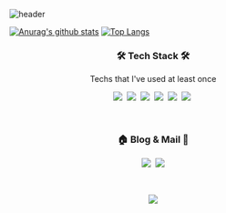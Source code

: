 ![header](https://capsule-render.vercel.app/api?type=rounded&color=auto&height=150&section=header&text=SangWook&fontSize=70&animation=fadeIn)

[![Anurag's github stats](https://github-readme-stats.vercel.app/api?username=9967han&count_private=true&show_icons=true&theme=dark)](https://github.com/anuraghazra/github-readme-stats)
[![Top Langs](https://github-readme-stats.vercel.app/api/top-langs/?username=9967han&layout=compact)](https://github.com/anuraghazra/github-readme-stats)

<h3 align="center">🛠 Tech Stack 🛠</h3>

<p align="center"> Techs that I've used at least once </p>
<p align="center">
  <img src="https://img.shields.io/badge/Python-3766AB?style=flat-square&logo=Python&logoColor=white"/></a>&nbsp 
  <img src="https://img.shields.io/badge/Java-007396?style=flat-square&logo=Java&logoColor=white"/></a>&nbsp 
  <img src="https://img.shields.io/badge/C++-00599C?style=flat-square&logo=C%2B%2B&logoColor=white"/></a>&nbsp 
  <img src="https://img.shields.io/badge/Javascript-ffb13b?style=flat-square&logo=javascript&logoColor=white"/></a>&nbsp 
  <img src="https://img.shields.io/badge/Kotlin-11B48A?style=flat-square&logo=Kotlin&logoColor=white"/></a>&nbsp 
  <img src="https://img.shields.io/badge/Swift-FF1500?style=flat-square&logo=Swift&logoColor=white"/></a>&nbsp 
</p>

<br>
<h3 align="center"> 🏠 Blog & Mail 💌 </h3>
<p align="center">
  <a href="https://9967han.tistory.com"><img src="https://img.shields.io/badge/Blog-FAE600?style=flat-square&logo=Vimeo&logoColor=white&link=https://9967han.tistory.com"/></a>&nbsp
  <a href="mailto:9967han@naver.com"><img src="https://img.shields.io/badge/Gmail-d14836?style=flat-square&logo=Gmail&logoColor=white&link=9967han@naver.com"/></a>
</p>
<br>

<p align="center">
<a href="https://hits.seeyoufarm.com"><img src="https://hits.seeyoufarm.com/api/count/incr/badge.svg?url=https%3A%2F%2Fgithub.com%2F9967han&count_bg=%2344B23C&title_bg=%23393737&icon=github.svg&icon_color=%2344B23C&title=hits&edge_flat=false"/></a>
</p>
